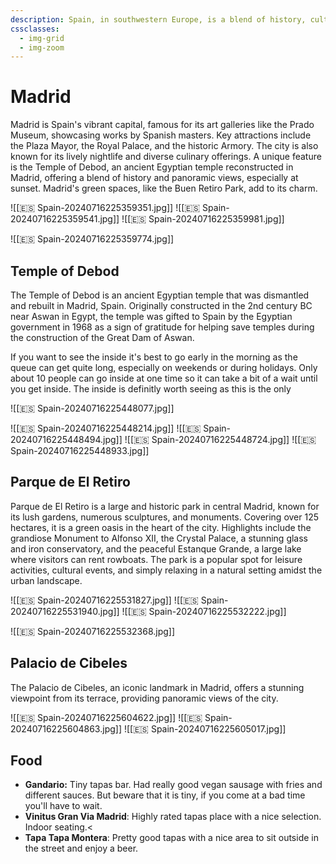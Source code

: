 ```yaml
---
description: Spain, in southwestern Europe, is a blend of history, culture, and vibrant lifestyle. Known for Gaudí's architecture, Andalusian flamenco, tapas, and lively festivals.
cssclasses:
  - img-grid
  - img-zoom
---
```

# Madrid

Madrid is Spain's vibrant capital, famous for its art galleries like the Prado Museum, showcasing works by Spanish masters. Key attractions include the Plaza Mayor, the Royal Palace, and the historic Armory. The city is also known for its lively nightlife and diverse culinary offerings. A unique feature is the Temple of Debod, an ancient Egyptian temple reconstructed in Madrid, offering a blend of history and panoramic views, especially at sunset. Madrid's green spaces, like the Buen Retiro Park, add to its charm.

![[🇪🇸 Spain-20240716225359351.jpg]]
![[🇪🇸 Spain-20240716225359541.jpg]]
![[🇪🇸 Spain-20240716225359981.jpg]]

![[🇪🇸 Spain-20240716225359774.jpg]]

## Temple of Debod

The Temple of Debod is an ancient Egyptian temple that was dismantled and rebuilt in Madrid, Spain. Originally constructed in the 2nd century BC near Aswan in Egypt, the temple was gifted to Spain by the Egyptian government in 1968 as a sign of gratitude for helping save temples during the construction of the Great Dam of Aswan.

If you want to see the inside it's best to go early in the morning as the queue can get quite long, especially on weekends or during holidays. Only about 10 people can go inside at one time so it can take a bit of a wait until you get inside. The inside is definitly worth seeing as this is the only

![[🇪🇸 Spain-20240716225448077.jpg]]

![[🇪🇸 Spain-20240716225448214.jpg]]
![[🇪🇸 Spain-20240716225448494.jpg]]
![[🇪🇸 Spain-20240716225448724.jpg]]
![[🇪🇸 Spain-20240716225448933.jpg]]

## Parque de El Retiro

Parque de El Retiro is a large and historic park in central Madrid, known for its lush gardens, numerous sculptures, and monuments. Covering over 125 hectares, it is a green oasis in the heart of the city. Highlights include the grandiose Monument to Alfonso XII, the Crystal Palace, a stunning glass and iron conservatory, and the peaceful Estanque Grande, a large lake where visitors can rent rowboats. The park is a popular spot for leisure activities, cultural events, and simply relaxing in a natural setting amidst the urban landscape.

![[🇪🇸 Spain-20240716225531827.jpg]]
![[🇪🇸 Spain-20240716225531940.jpg]]
![[🇪🇸 Spain-20240716225532222.jpg]]

![[🇪🇸 Spain-20240716225532368.jpg]]

## Palacio de Cibeles

The Palacio de Cibeles, an iconic landmark in Madrid, offers a stunning viewpoint from its terrace, providing panoramic views of the city.

![[🇪🇸 Spain-20240716225604622.jpg]]
![[🇪🇸 Spain-20240716225604863.jpg]]
![[🇪🇸 Spain-20240716225605017.jpg]]

## Food

* **Gandario:** Tiny tapas bar. Had really good vegan sausage with fries and different sauces. But beware that it is tiny, if you come at a bad time you'll have to wait.
* **Vinitus Gran Via Madrid**: Highly rated tapas place with a nice selection. Indoor seating.<
* **Tapa Tapa Montera**: Pretty good tapas with a nice area to sit outside in the street and enjoy a beer.
